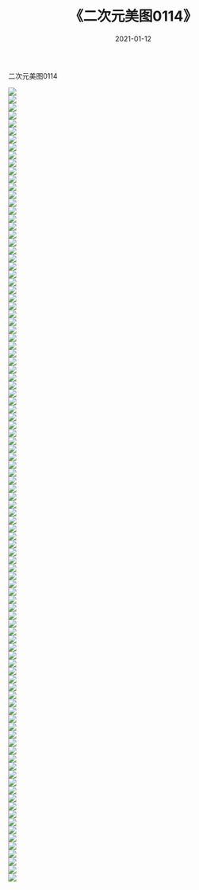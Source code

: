 ﻿---
layout: post
title:  《二次元美图0114》
date:   2021-01-12
img: http://imgx.orgx.ga/二次元/2021/二次元美图0114/000.jpg
categories: [美女, 清纯, 唯美]
---

二次元美图0114

 ![](http://imgx.orgx.ga/二次元/2021/二次元美图0114/001.jpg) <br>![](http://imgx.orgx.ga/二次元/2021/二次元美图0114/002.jpg) <br>![](http://imgx.orgx.ga/二次元/2021/二次元美图0114/003.jpg) <br>![](http://imgx.orgx.ga/二次元/2021/二次元美图0114/004.jpg) <br>![](http://imgx.orgx.ga/二次元/2021/二次元美图0114/005.jpg) <br>![](http://imgx.orgx.ga/二次元/2021/二次元美图0114/006.jpg) <br>![](http://imgx.orgx.ga/二次元/2021/二次元美图0114/007.jpg) <br>![](http://imgx.orgx.ga/二次元/2021/二次元美图0114/008.jpg) <br>![](http://imgx.orgx.ga/二次元/2021/二次元美图0114/009.jpg) <br>![](http://imgx.orgx.ga/二次元/2021/二次元美图0114/010.jpg) <br>![](http://imgx.orgx.ga/二次元/2021/二次元美图0114/011.jpg) <br>![](http://imgx.orgx.ga/二次元/2021/二次元美图0114/012.jpg) <br>![](http://imgx.orgx.ga/二次元/2021/二次元美图0114/013.jpg) <br>![](http://imgx.orgx.ga/二次元/2021/二次元美图0114/014.jpg) <br>![](http://imgx.orgx.ga/二次元/2021/二次元美图0114/015.jpg) <br>![](http://imgx.orgx.ga/二次元/2021/二次元美图0114/016.jpg) <br>![](http://imgx.orgx.ga/二次元/2021/二次元美图0114/017.jpg) <br>![](http://imgx.orgx.ga/二次元/2021/二次元美图0114/018.jpg) <br>![](http://imgx.orgx.ga/二次元/2021/二次元美图0114/019.jpg) <br>![](http://imgx.orgx.ga/二次元/2021/二次元美图0114/020.jpg) <br>![](http://imgx.orgx.ga/二次元/2021/二次元美图0114/021.jpg) <br>![](http://imgx.orgx.ga/二次元/2021/二次元美图0114/022.jpg) <br>![](http://imgx.orgx.ga/二次元/2021/二次元美图0114/023.jpg) <br>![](http://imgx.orgx.ga/二次元/2021/二次元美图0114/024.jpg) <br>![](http://imgx.orgx.ga/二次元/2021/二次元美图0114/025.jpg) <br>![](http://imgx.orgx.ga/二次元/2021/二次元美图0114/026.jpg) <br>![](http://imgx.orgx.ga/二次元/2021/二次元美图0114/027.jpg) <br>![](http://imgx.orgx.ga/二次元/2021/二次元美图0114/028.jpg) <br>![](http://imgx.orgx.ga/二次元/2021/二次元美图0114/029.jpg) <br>![](http://imgx.orgx.ga/二次元/2021/二次元美图0114/030.jpg) <br>![](http://imgx.orgx.ga/二次元/2021/二次元美图0114/031.jpg) <br>![](http://imgx.orgx.ga/二次元/2021/二次元美图0114/032.jpg) <br>![](http://imgx.orgx.ga/二次元/2021/二次元美图0114/033.jpg) <br>![](http://imgx.orgx.ga/二次元/2021/二次元美图0114/034.jpg) <br>![](http://imgx.orgx.ga/二次元/2021/二次元美图0114/035.jpg) <br>![](http://imgx.orgx.ga/二次元/2021/二次元美图0114/036.jpg) <br>![](http://imgx.orgx.ga/二次元/2021/二次元美图0114/037.jpg) <br>![](http://imgx.orgx.ga/二次元/2021/二次元美图0114/038.jpg) <br>![](http://imgx.orgx.ga/二次元/2021/二次元美图0114/039.jpg) <br>![](http://imgx.orgx.ga/二次元/2021/二次元美图0114/040.jpg) <br>![](http://imgx.orgx.ga/二次元/2021/二次元美图0114/041.jpg) <br>![](http://imgx.orgx.ga/二次元/2021/二次元美图0114/042.jpg) <br>![](http://imgx.orgx.ga/二次元/2021/二次元美图0114/043.jpg) <br>![](http://imgx.orgx.ga/二次元/2021/二次元美图0114/044.jpg) <br>![](http://imgx.orgx.ga/二次元/2021/二次元美图0114/045.jpg) <br>![](http://imgx.orgx.ga/二次元/2021/二次元美图0114/046.jpg) <br>![](http://imgx.orgx.ga/二次元/2021/二次元美图0114/047.jpg) <br>![](http://imgx.orgx.ga/二次元/2021/二次元美图0114/048.jpg) <br>![](http://imgx.orgx.ga/二次元/2021/二次元美图0114/049.jpg) <br>![](http://imgx.orgx.ga/二次元/2021/二次元美图0114/050.jpg) <br>![](http://imgx.orgx.ga/二次元/2021/二次元美图0114/051.jpg) <br>![](http://imgx.orgx.ga/二次元/2021/二次元美图0114/052.jpg) <br>![](http://imgx.orgx.ga/二次元/2021/二次元美图0114/053.jpg) <br>![](http://imgx.orgx.ga/二次元/2021/二次元美图0114/054.jpg) <br>![](http://imgx.orgx.ga/二次元/2021/二次元美图0114/055.jpg) <br>![](http://imgx.orgx.ga/二次元/2021/二次元美图0114/056.jpg) <br>![](http://imgx.orgx.ga/二次元/2021/二次元美图0114/057.jpg) <br>![](http://imgx.orgx.ga/二次元/2021/二次元美图0114/058.jpg) <br>![](http://imgx.orgx.ga/二次元/2021/二次元美图0114/059.jpg) <br>![](http://imgx.orgx.ga/二次元/2021/二次元美图0114/060.jpg) <br>![](http://imgx.orgx.ga/二次元/2021/二次元美图0114/061.jpg) <br>![](http://imgx.orgx.ga/二次元/2021/二次元美图0114/062.jpg) <br>![](http://imgx.orgx.ga/二次元/2021/二次元美图0114/063.jpg) <br>![](http://imgx.orgx.ga/二次元/2021/二次元美图0114/064.jpg) <br>![](http://imgx.orgx.ga/二次元/2021/二次元美图0114/065.jpg) <br>![](http://imgx.orgx.ga/二次元/2021/二次元美图0114/066.jpg) <br>![](http://imgx.orgx.ga/二次元/2021/二次元美图0114/067.jpg) <br>![](http://imgx.orgx.ga/二次元/2021/二次元美图0114/068.jpg) <br>![](http://imgx.orgx.ga/二次元/2021/二次元美图0114/069.jpg) <br>![](http://imgx.orgx.ga/二次元/2021/二次元美图0114/070.jpg) <br>![](http://imgx.orgx.ga/二次元/2021/二次元美图0114/071.jpg) <br>![](http://imgx.orgx.ga/二次元/2021/二次元美图0114/072.jpg) <br>![](http://imgx.orgx.ga/二次元/2021/二次元美图0114/073.jpg) <br>![](http://imgx.orgx.ga/二次元/2021/二次元美图0114/074.jpg) <br>![](http://imgx.orgx.ga/二次元/2021/二次元美图0114/075.jpg) <br>![](http://imgx.orgx.ga/二次元/2021/二次元美图0114/076.jpg) <br>![](http://imgx.orgx.ga/二次元/2021/二次元美图0114/077.jpg) <br>![](http://imgx.orgx.ga/二次元/2021/二次元美图0114/078.jpg) <br>![](http://imgx.orgx.ga/二次元/2021/二次元美图0114/079.jpg) <br>![](http://imgx.orgx.ga/二次元/2021/二次元美图0114/080.jpg) <br>![](http://imgx.orgx.ga/二次元/2021/二次元美图0114/081.jpg) <br>![](http://imgx.orgx.ga/二次元/2021/二次元美图0114/082.jpg) <br>![](http://imgx.orgx.ga/二次元/2021/二次元美图0114/083.jpg) <br>![](http://imgx.orgx.ga/二次元/2021/二次元美图0114/084.jpg) <br>![](http://imgx.orgx.ga/二次元/2021/二次元美图0114/085.jpg) <br>![](http://imgx.orgx.ga/二次元/2021/二次元美图0114/086.jpg) <br>![](http://imgx.orgx.ga/二次元/2021/二次元美图0114/087.jpg) <br>![](http://imgx.orgx.ga/二次元/2021/二次元美图0114/088.jpg) <br>![](http://imgx.orgx.ga/二次元/2021/二次元美图0114/089.jpg) <br>![](http://imgx.orgx.ga/二次元/2021/二次元美图0114/090.jpg) <br>![](http://imgx.orgx.ga/二次元/2021/二次元美图0114/091.jpg) <br>![](http://imgx.orgx.ga/二次元/2021/二次元美图0114/092.jpg) <br>![](http://imgx.orgx.ga/二次元/2021/二次元美图0114/093.jpg) <br>![](http://imgx.orgx.ga/二次元/2021/二次元美图0114/094.jpg) <br>![](http://imgx.orgx.ga/二次元/2021/二次元美图0114/095.jpg) <br>![](http://imgx.orgx.ga/二次元/2021/二次元美图0114/096.jpg) <br>![](http://imgx.orgx.ga/二次元/2021/二次元美图0114/097.jpg) <br>![](http://imgx.orgx.ga/二次元/2021/二次元美图0114/098.jpg) <br>![](http://imgx.orgx.ga/二次元/2021/二次元美图0114/099.jpg) <br>![](http://imgx.orgx.ga/二次元/2021/二次元美图0114/100.jpg) <br>
